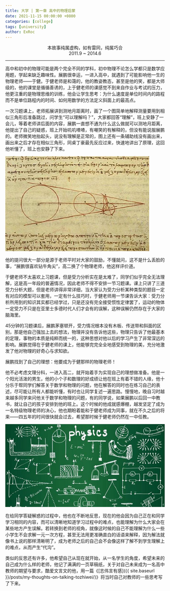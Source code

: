 ```yaml
---
title: 大学 | 第一章 高中的物理启蒙
date: 2021-11-15 00:00:00 +0800
categories: [college]
tags: [university]
author: ExRoc
---
```


<center>本故事纯属虚构，如有雷同，纯属巧合</center>
<center>2011.9 ~ 2014.6</center>

----

高中和初中的物理可能是两个完全不同的学科，初中物理不论怎么学都只是数学应用题，学起来缺乏趣味性。展鹏很幸运，一进入高中，就遇到了可能影响他一生的物理老师——于健。于健老师是和蔼的，他的教姿教态，甚至是他的笑，都是大师级的，他的课堂是循循善诱的，上于健老师的课感觉不到来自作业与考试的压力，他更注重的是物理思维的训练，他会让学生思考：为什么速度是单位时间内的路程而不是单位路程内的时间、如何用数学的方法定义斜面上的最高点。

一次习题课上，老师拓展讲到测地月距离时，画了一个图简单地解释测量要用到相似三角形后准备跳过，问学生“可以理解吗？”，大家都回答“理解”，班上安静了一会儿，等着老师讲后面的内容，展鹏一直想不通为什么这么做就可以测地月距离，他提出了自己的疑惑，班上开始叽叽喳喳，有嘲笑的有解释的，但没有能说服展鹏的。老师微笑地抬起头，说没有理解是正常的，图上还有一条辅助线没有画出来，画出来之后才存在相似三角形，同桌丁豪最先反应过来，快速地讲出了原理，这回他听懂了，班上也安静了下来。

![地月距离的测量](/assets/img/posts/college/Earth_Moon.jpeg)

他的提问很大一部分是源于老师平时对大家的鼓励，不懂就问，这不是什么丢脸的事，“展鹏很喜欢钻牛角尖”，高二换了个物理老师，他这样评价道。

于健老师不太喜欢上习题课，但是受力分析实在是太难了，同学们似乎完全无法理解，这是高一年段的普遍情况，因此老师不得不安排一节习题课。课上只讲了三道受力分析大题，但是老师讲得非常详细，当大家认为受力分析某种类型的题目一定有对应的模型可以套用，一定有什么技巧时，于健老师用一节课告诉大家：受力分析所用到的知识其实都已经学过，只是还没有完全接受惯性定律罢了，运动的物体一定受力不只是在亚里士多德时代人们才会有的误解，这种误解仍然存在于大家的脑海里。

45​ 分钟的习题课后，展鹏茅塞顿开，受力情况根本没有木板、传送带和斜面的区别，那是他自己强加上去的想法，物理并没有告诉他这些，物理只告诉了他最基本的定理，事物的本质是纯粹而统一的，这种思想对他以后的学习产生了非常深远的影响。展鹏觉得在于健老师的课上，他能够完完全全地感受到物理的美，充分地激发了他对物理的好奇心与求知欲。

展鹏找到了自己的理想：他要成为于健那样的物理老师！

他不必考虑文理分科，一进入高二，就开始着手为实现自己的理想做准备。他是一个阳光活泼的男生，他的小个子和数理的好成绩让他在班上有着不错的人缘，他十分乐于帮同学们解答关于数学和物理的问题，他在解答的同时也在练习自己的表述，尽可能让所有人都能听懂，有时也让同学复述一遍思路。慢慢地，晚自习时越来越多同学来问他关于数学和物理的问题，有的同学说，如果展鹏以后回一中教书，就让自己的孩子安排到他的班上。这个时候的他成就感爆棚，越发坚定了成为一名特级物理老师的决心，他也期盼着能和于健老师成为同事，就在不久之后的将来——四五年的时间很快就会过去，希望那时候于健老师仍然在一中任教。

![物理](/assets/img/posts/college/Physics.png)

在给同学答疑解惑的过程中，他也在不断地反思，现在的他会因为自己正在和同学学习相同的内容，而可以清晰地知道学习过程中的难点，也能理解为什么大家会在某些地方产生误解。若转换到老师的视角，就像这时候的自己不能理解为什么一些小学生不会求解一元一次方程，甚至无法用更准确直白的话语来解释，因为解法就像书上说的那样清晰明了，成为老师之后的自己会不会像这样了解不到学生理解上的难点，从而产生“代沟”。

类似的反思还有许多，他希望自己从现在就开始，从一名学生的角度，希望未来的自己成为什么样的老师，他记了满满的一页草稿纸，关于对自己未来成为一名高中教师的期望与要求，酷爱文言文的他，用一篇《[志伟言有感]({{ site.baseurl }}/posts/my-thoughts-on-talking-tozhiwei/)》将当时自己对教师的一些思考写了下来。
